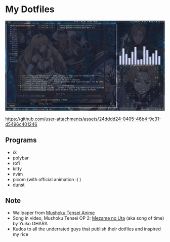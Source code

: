 # My Dotfiles

![Cool](cool.png)

https://github.com/user-attachments/assets/24dddd24-0405-46b4-9c31-d5496c401246

## Programs

- i3
- polybar
- rofi
- kitty
- nvim
- picom (with official animation :) )
- dunst

## Note 

- Wallpaper from [Mushoku Tensei Anime](https://myanimelist.net/anime/39535/Mushoku_Tensei__Isekai_Ittara_Honki_Dasu)
- Song in video, Mushoku Tensei OP 2: [Mezame no Uta](https://www.youtube.com/watch?v=pd-0lo8Xqq8) (aka song of time) by Yuiko OHARA
- Kudos to all the underrated guys that publish their dotfiles and inspired my rice
